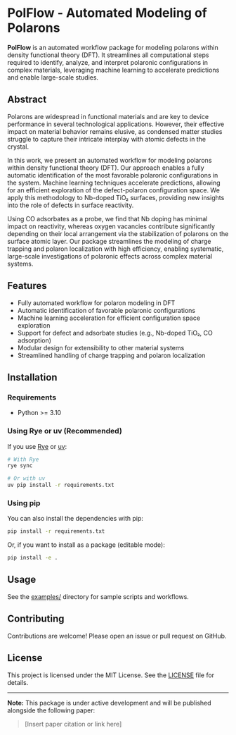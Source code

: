 # PolFlow - Automated Modeling of Polarons

**PolFlow** is an automated workflow package for modeling polarons within density functional theory (DFT). It streamlines all computational steps required to identify, analyze, and interpret polaronic configurations in complex materials, leveraging machine learning to accelerate predictions and enable large-scale studies.

## Abstract

Polarons are widespread in functional materials and are key to device performance in several technological applications. However, their effective impact on material behavior remains elusive, as condensed matter studies struggle to capture their intricate interplay with atomic defects in the crystal.

In this work, we present an automated workflow for modeling polarons within density functional theory (DFT). Our approach enables a fully automatic identification of the most favorable polaronic configurations in the system. Machine learning techniques accelerate predictions, allowing for an efficient exploration of the defect-polaron configuration space. We apply this methodology to Nb-doped TiO₂ surfaces, providing new insights into the role of defects in surface reactivity.

Using CO adsorbates as a probe, we find that Nb doping has minimal impact on reactivity, whereas oxygen vacancies contribute significantly depending on their local arrangement via the stabilization of polarons on the surface atomic layer. Our package streamlines the modeling of charge trapping and polaron localization with high efficiency, enabling systematic, large-scale investigations of polaronic effects across complex material systems.

## Features

- Fully automated workflow for polaron modeling in DFT
- Automatic identification of favorable polaronic configurations
- Machine learning acceleration for efficient configuration space exploration
- Support for defect and adsorbate studies (e.g., Nb-doped TiO₂, CO adsorption)
- Modular design for extensibility to other material systems
- Streamlined handling of charge trapping and polaron localization

## Installation

### Requirements

- Python >= 3.10

### Using Rye or uv (Recommended)

If you use [Rye](https://rye-up.com/) or [uv](https://github.com/astral-sh/uv):

```bash
# With Rye
rye sync

# Or with uv
uv pip install -r requirements.txt
```

### Using pip

You can also install the dependencies with pip:

```bash
pip install -r requirements.txt
```

Or, if you want to install as a package (editable mode):

```bash
pip install -e .
```

## Usage

See the [examples/](examples/) directory for sample scripts and workflows.

## Contributing

Contributions are welcome! Please open an issue or pull request on GitHub.

## License

This project is licensed under the MIT License. See the [LICENSE](LICENSE) file for details.

---

**Note:** This package is under active development and will be published alongside the following paper:

> [Insert paper citation or link here]

